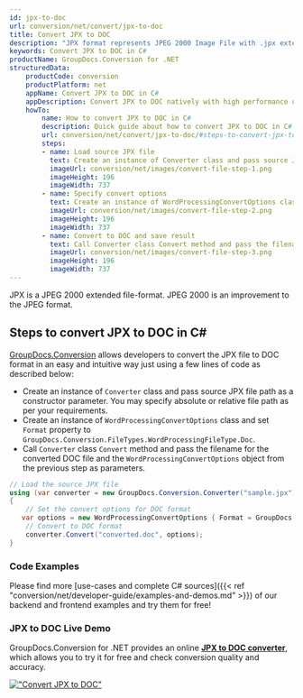 ```yaml
---
id: jpx-to-doc
url: conversion/net/convert/jpx-to-doc
title: Convert JPX to DOC
description: "JPX format represents JPEG 2000 Image File with .jpx extension. Learn how to convert JPX to DOC file programmatically in C# language using GroupDocs.Conversion for .NET library."
keywords: Convert JPX to DOC in C#
productName: GroupDocs.Conversion for .NET
structuredData:
    productCode: conversion
    productPlatform: net
    appName: Convert JPX to DOC in C#
    appDescription: Convert JPX to DOC natively with high performance using C# language and server side GroupDocs.Conversion for .NET APIs, without the use of any software like Microsoft or Open Office.
    howTo:
        name: How to convert JPX to DOC in C# 
        description: Quick guide about how to convert JPX to DOC in C# with high performance and accuracy.
        url: conversion/net/convert/jpx-to-doc/#steps-to-convert-jpx-to-doc-in-c
        steps:
        - name: Load source JPX file 
          text: Create an instance of Converter class and pass source JPX file path as a constructor parameter. You may specify absolute or relative file path as per your requirements. 
          imageUrl: conversion/net/images/convert-file-step-1.png
          imageHeight: 196
          imageWidth: 737
        - name: Specify convert options 
          text: Create an instance of WordProcessingConvertOptions class.
          imageUrl: conversion/net/images/convert-file-step-2.png
          imageHeight: 196
          imageWidth: 737
        - name: Convert to DOC and save result 
          text: Call Converter class Convert method and pass the filename for the converted HTML file and the WordProcessingConvertOptions object from the previous step as parameters.
          imageUrl: conversion/net/images/convert-file-step-3.png
          imageHeight: 196
          imageWidth: 737
---
```


JPX is a JPEG 2000 extended file-format. JPEG 2000 is an improvement to the JPEG format.

## Steps to convert JPX to DOC in C#

[GroupDocs.Conversion](https://products.groupdocs.com/conversion/net) allows developers to convert the JPX file to DOC format in an easy and intuitive way just using a few lines of code as described below:

* Create an instance of `Converter` class and pass source JPX file path as a constructor parameter. You may specify absolute or relative file path as per your requirements. 
* Create an instance of `WordProcessingConvertOptions` class and set `Format` property to `GroupDocs.Conversion.FileTypes.WordProcessingFileType.Doc`.
* Call `Converter` class `Convert` method and pass the filename for the converted DOC file and the `WordProcessingConvertOptions` object from the previous step as parameters.

```csharp
// Load the source JPX file
using (var converter = new GroupDocs.Conversion.Converter("sample.jpx"))
{
    // Set the convert options for DOC format
   var options = new WordProcessingConvertOptions { Format = GroupDocs.Conversion.FileTypes.WordProcessingFileType.Doc };
    // Convert to DOC format
    converter.Convert("converted.doc", options);
}
```

### Code Examples

Please find more [use-cases and complete C# sources]({{< ref "conversion/net/developer-guide/examples-and-demos.md" >}}) of our backend and frontend examples and try them for free!

### JPX to DOC Live Demo

GroupDocs.Conversion for .NET provides an online [**JPX to DOC converter**](https://products.groupdocs.app/conversion/jpx-to-doc), which allows you to try it for free and check conversion quality and accuracy.

[!["Convert JPX to DOC"](conversion/net/images/convert-to-doc/convert-jpx-to-doc.png)](https://products.groupdocs.app/conversion/jpx-to-doc)